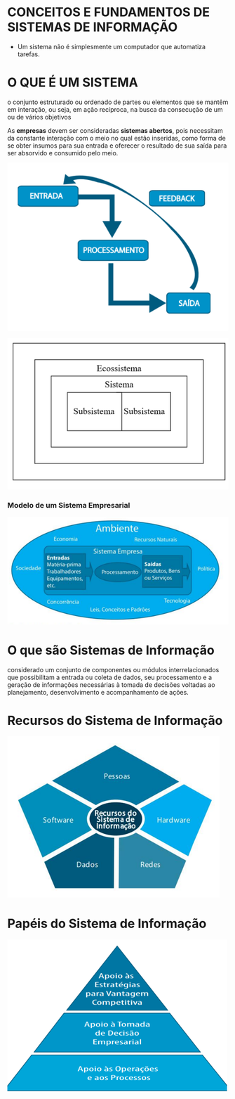 # CONCEITOS E FUNDAMENTOS DE SISTEMAS DE INFORMAÇÃO

- Um sistema não é
simplesmente
um computador que
automatiza tarefas. 

# O QUE É UM SISTEMA

o conjunto estruturado ou
ordenado de partes ou
elementos que se mantêm
em interação, ou
seja, em ação recíproca, na
busca da consecução de
um ou de vários objetivos

As **empresas** devem ser
consideradas **sistemas abertos**, pois necessitam da
constante interação com o
meio no qual estão inseridas,
como forma de se obter
insumos para sua entrada e
oferecer o resultado de sua
saída para ser absorvido e
consumido pelo meio. 

![SistemaDeInformacao](img/SistemaDeInformacao.png)

![Sistema](img/Sistema.png)

### Modelo de um Sistema Empresarial

![Sistema](img/SistemaEmpresarial.png)


# O que são Sistemas de Informação

considerado um conjunto
de componentes ou
módulos interrelacionados que
possibilitam a entrada ou
coleta de dados, seu
processamento e a
geração de informações
necessárias à tomada de
decisões voltadas ao
planejamento,
desenvolvimento e
acompanhamento de
ações.

# Recursos do Sistema de Informação

![SistemaDeInformacao](img/SistemaDeInformacao2.png)

# Papéis do Sistema de Informação

![SistemaDeInformacao](img/PapeisSistemaDeInformacao.PNG)

